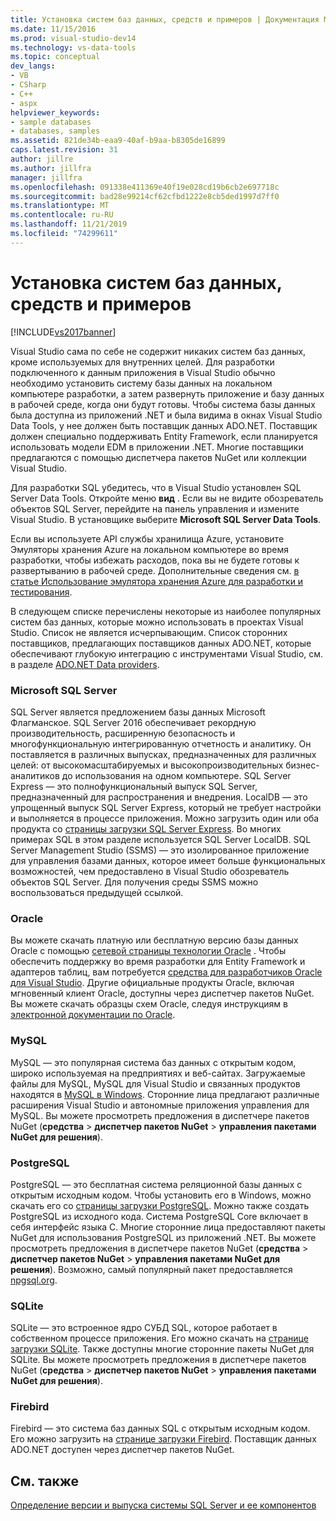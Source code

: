 ```yaml
---
title: Установка систем баз данных, средств и примеров | Документация Майкрософт
ms.date: 11/15/2016
ms.prod: visual-studio-dev14
ms.technology: vs-data-tools
ms.topic: conceptual
dev_langs:
- VB
- CSharp
- C++
- aspx
helpviewer_keywords:
- sample databases
- databases, samples
ms.assetid: 821de34b-eaa9-40af-b9aa-b8305de16899
caps.latest.revision: 31
author: jillre
ms.author: jillfra
manager: jillfra
ms.openlocfilehash: 091338e411369e40f19e028cd19b6cb2e697718c
ms.sourcegitcommit: bad28e99214cf62cfbd1222e8cb5ded1997d7ff0
ms.translationtype: MT
ms.contentlocale: ru-RU
ms.lasthandoff: 11/21/2019
ms.locfileid: "74299611"
---
```

# <a name="installing-database-systems-tools-and-samples"></a>Установка систем баз данных, средств и примеров
[!INCLUDE[vs2017banner](../includes/vs2017banner.md)]

Visual Studio сама по себе не содержит никаких систем баз данных, кроме используемых для внутренних целей. Для разработки подключенного к данным приложения в Visual Studio обычно необходимо установить систему базы данных на локальном компьютере разработки, а затем развернуть приложение и базу данных в рабочей среде, когда они будут готовы. Чтобы система базы данных была доступна из приложений .NET и была видима в окнах Visual Studio Data Tools, у нее должен быть поставщик данных ADO.NET. Поставщик должен специально поддерживать Entity Framework, если планируется использовать модели EDM в приложении .NET.     Многие поставщики предлагаются с помощью диспетчера пакетов NuGet или коллекции Visual Studio.

 Для разработки SQL убедитесь, что в Visual Studio установлен SQL Server Data Tools. Откройте меню **вид** . Если вы не видите обозреватель объектов SQL Server, перейдите на панель управления и измените Visual Studio. В установщике выберите **Microsoft SQL Server Data Tools**.

 Если вы используете API службы хранилища Azure, установите Эмуляторы хранения Azure на локальном компьютере во время разработки, чтобы избежать расходов, пока вы не будете готовы к развертыванию в рабочей среде. Дополнительные сведения см. [в статье Использование эмулятора хранения Azure для разработки и тестирования](https://azure.microsoft.com/documentation/articles/storage-use-emulator/).

 В следующем списке перечислены некоторые из наиболее популярных систем баз данных, которые можно использовать в проектах Visual Studio. Список не является исчерпывающим. Список сторонних поставщиков, предлагающих поставщиков данных ADO.NET, которые обеспечивают глубокую интеграцию с инструментами Visual Studio, см. в разделе [ADO.NET Data providers](https://msdn.microsoft.com/library/dd363565.aspx).

### <a name="microsoft-sql-server"></a>Microsoft SQL Server
 SQL Server является предложением базы данных Microsoft Флагманское. SQL Server 2016 обеспечивает рекордную производительность, расширенную безопасность и многофункциональную интегрированную отчетность и аналитику. Он поставляется в различных выпусках, предназначенных для различных целей: от высокомасштабируемых и высокопроизводительных бизнес-аналитиков до использования на одном компьютере. SQL Server Express — это полнофункциональный выпуск SQL Server, предназначенный для распространения и внедрения.  LocalDB — это упрощенный выпуск SQL Server Express, который не требует настройки и выполняется в процессе приложения. Можно загрузить один или оба продукта со [страницы загрузки SQL Server Express](https://www.microsoft.com/sql-server/sql-server-editions-express). Во многих примерах SQL в этом разделе используется SQL Server LocalDB. SQL Server Management Studio (SSMS) — это изолированное приложение для управления базами данных, которое имеет больше функциональных возможностей, чем предоставлено в Visual Studio обозреватель объектов SQL Server. Для получения среды SSMS можно воспользоваться предыдущей ссылкой.

### <a name="oracle"></a>Oracle
 Вы можете скачать платную или бесплатную версию базы данных Oracle с помощью [сетевой страницы технологии Oracle](http://www.oracle.com/technetwork/database/enterprise-edition/downloads/index-092322.html) . Чтобы обеспечить поддержку во время разработки для Entity Framework и адаптеров таблиц, вам потребуется [средства для разработчиков Oracle для Visual Studio](https://www.oracle.com/database/technologies/developer-tools/visual-studio/). Другие официальные продукты Oracle, включая мгновенный клиент Oracle, доступны через диспетчер пакетов NuGet.  Вы можете скачать образцы схем Oracle, следуя инструкциям в [электронной документации по Oracle](https://docs.oracle.com/cd/E11882_01/server.112/e10831/toc.htm).

### <a name="mysql"></a>MySQL
 MySQL — это популярная система баз данных с открытым кодом, широко используемая на предприятиях и веб-сайтах. Загружаемые файлы для MySQL, MySQL для Visual Studio и связанных продуктов находятся в [MySQL в Windows](https://www.mysql.com/why-mysql/windows/).  Сторонние лица предлагают различные расширения Visual Studio и автономные приложения управления для MySQL. Вы можете просмотреть предложения в диспетчере пакетов NuGet (**средства** > **диспетчер пакетов NuGet** > **управления пакетами NuGet для решения**).

### <a name="postgresql"></a>PostgreSQL
 PostgreSQL — это бесплатная система реляционной базы данных с открытым исходным кодом. Чтобы установить его в Windows, можно скачать его со [страницы загрузки PostgreSQL](http://www.postgresql.org/download/windows/).  Можно также создать PostgreSQL из исходного кода.  Система PostgreSQL Core включает в себя интерфейс языка C. Многие сторонние лица предоставляют пакеты NuGet для использования PostgreSQL из приложений .NET.  Вы можете просмотреть предложения в диспетчере пакетов NuGet (**средства** > **диспетчер пакетов NuGet** > **управления пакетами NuGet для решения**). Возможно, самый популярный пакет предоставляется [npgsql.org](http://www.npgsql.org/).

### <a name="sqlite"></a>SQLite
 SQLite — это встроенное ядро СУБД SQL, которое работает в собственном процессе приложения. Его можно скачать на [странице загрузки SQLite](http://www.sqlite.org/download.html). Также доступны многие сторонние пакеты NuGet для SQLite. Вы можете просмотреть предложения в диспетчере пакетов NuGet (**средства** > **диспетчер пакетов NuGet** > **управления пакетами NuGet для решения**).

### <a name="firebird"></a>Firebird
 Firebird — это система баз данных SQL с открытым исходным кодом. Его можно загрузить на [странице загрузки Firebird](http://firebirdsql.org/en/downloads/). Поставщик данных ADO.NET доступен через диспетчер пакетов NuGet.

## <a name="see-also"></a>См. также
 [Определение версии и выпуска системы SQL Server и ее компонентов](https://support.microsoft.com/help/321185/how-to-determine-the-version-edition-and-update-level-of-sql-server-an)
